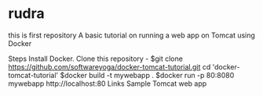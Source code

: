 # rudra
this is first repository
A basic tutorial on running a web app on Tomcat using Docker

Steps
Install Docker.
Clone this repository - $git clone https://github.com/softwareyoga/docker-tomcat-tutorial.git
cd 'docker-tomcat-tutorial'
$docker build -t mywebapp .
$docker run -p 80:8080 mywebapp
http://localhost:80
Links
Sample Tomcat web app
